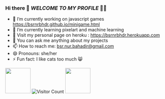 ### Hi there 👋  <i>WELCOME TO MY PROFILE</i> 🧙‍♀️

- 🔭 I’m currently working on javascript games https://bsrnrbhdr.github.io/minigame.html
- 🌱 I’m currently learning pixelart and machine learning
- 👻 Visit my personal page on heroku : https://bsrnrbhdr.herokuapp.com
- 💬 You can ask me anything about my projects
- 📫 How to reach me: bsr.nur.bahadir@gmail.com
- 😄 Pronouns: she/her
- ⚡ Fun fact: I like cats too much 😸

<img src="https://user-images.githubusercontent.com/48088166/148548568-1ddecae2-2379-40f6-aa6b-5b64d63494ec.gif" width="80" height="80"> ![Visitor Count](https://profile-counter.glitch.me/bsrnrbhdr/count.svg) <img src="https://user-images.githubusercontent.com/48088166/148548568-1ddecae2-2379-40f6-aa6b-5b64d63494ec.gif" width="80" height="80">
<!--
**bsrnrbhdr/bsrnrbhdr** is a ✨ _special_ ✨ repository because its `README.md` (this file) appears on your GitHub profile.

Here are some ideas to get you started:

- 🔭 I’m currently working on ..
- 🌱 I’m currently learning ...
- 👯 I’m looking to collaborate on ...
- 🤔 I’m looking for help with ...
- 💬 Ask me about ...
- 📫 How to reach me: ...
- 😄 Pronouns: ...
- ⚡ Fun fact: ...
-->
